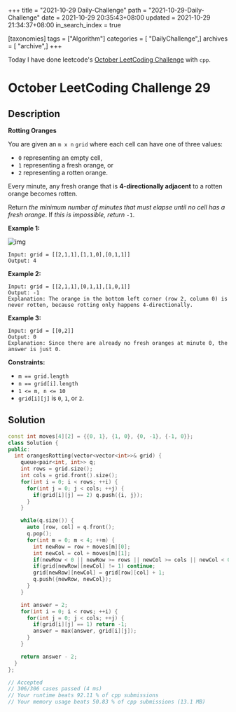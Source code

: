 +++
title = "2021-10-29 Daily-Challenge"
path = "2021-10-29-Daily-Challenge"
date = 2021-10-29 20:35:43+08:00
updated = 2021-10-29 21:34:37+08:00
in_search_index = true

[taxonomies]
tags = ["Algorithm"]
categories = [ "DailyChallenge",]
archives = [ "archive",]
+++

Today I have done leetcode's [October LeetCoding Challenge](https://leetcode.com/problems/rotting-oranges/) with `cpp`.

<!-- more -->

# October LeetCoding Challenge 29

## Description

**Rotting Oranges**

You are given an `m x n` `grid` where each cell can have one of three values:

- `0` representing an empty cell,
- `1` representing a fresh orange, or
- `2` representing a rotten orange.

Every minute, any fresh orange that is **4-directionally adjacent** to a rotten orange becomes rotten.

Return *the minimum number of minutes that must elapse until no cell has a fresh orange*. If *this is impossible, return* `-1`.

 

**Example 1:**

![img](https://assets.leetcode.com/uploads/2019/02/16/oranges.png)

```
Input: grid = [[2,1,1],[1,1,0],[0,1,1]]
Output: 4
```

**Example 2:**

```
Input: grid = [[2,1,1],[0,1,1],[1,0,1]]
Output: -1
Explanation: The orange in the bottom left corner (row 2, column 0) is never rotten, because rotting only happens 4-directionally.
```

**Example 3:**

```
Input: grid = [[0,2]]
Output: 0
Explanation: Since there are already no fresh oranges at minute 0, the answer is just 0.
```

 

**Constraints:**

- `m == grid.length`
- `n == grid[i].length`
- `1 <= m, n <= 10`
- `grid[i][j]` is `0`, `1`, or `2`.


## Solution

``` cpp
const int moves[4][2] = {{0, 1}, {1, 0}, {0, -1}, {-1, 0}};
class Solution {
public:
  int orangesRotting(vector<vector<int>>& grid) {
    queue<pair<int, int>> q;
    int rows = grid.size();
    int cols = grid.front().size();
    for(int i = 0; i < rows; ++i) {
      for(int j = 0; j < cols; ++j) {
        if(grid[i][j] == 2) q.push({i, j});
      }
    }

    while(q.size()) {
      auto [row, col] = q.front();
      q.pop();
      for(int m = 0; m < 4; ++m) {
        int newRow = row + moves[m][0];
        int newCol = col + moves[m][1];
        if(newRow < 0 || newRow >= rows || newCol >= cols || newCol < 0) continue;
        if(grid[newRow][newCol] != 1) continue;
        grid[newRow][newCol] = grid[row][col] + 1;
        q.push({newRow, newCol});
      }
    }

    int answer = 2;
    for(int i = 0; i < rows; ++i) {
      for(int j = 0; j < cols; ++j) {
        if(grid[i][j] == 1) return -1;
        answer = max(answer, grid[i][j]);
      }
    }

    return answer - 2;
  }
};

// Accepted
// 306/306 cases passed (4 ms)
// Your runtime beats 92.11 % of cpp submissions
// Your memory usage beats 50.83 % of cpp submissions (13.1 MB)
```
